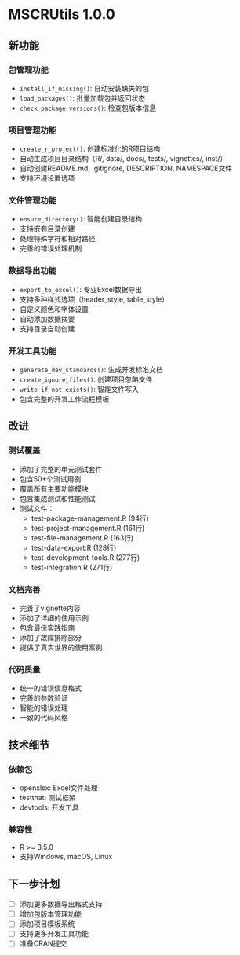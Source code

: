 # MSCRUtils 1.0.0

## 新功能

### 包管理功能
- `install_if_missing()`: 自动安装缺失的包
- `load_packages()`: 批量加载包并返回状态
- `check_package_versions()`: 检查包版本信息

### 项目管理功能
- `create_r_project()`: 创建标准化的R项目结构
- 自动生成项目目录结构（R/, data/, docs/, tests/, vignettes/, inst/）
- 自动创建README.md, .gitignore, DESCRIPTION, NAMESPACE文件
- 支持环境设置选项

### 文件管理功能
- `ensure_directory()`: 智能创建目录结构
- 支持嵌套目录创建
- 处理特殊字符和相对路径
- 完善的错误处理机制

### 数据导出功能
- `export_to_excel()`: 专业Excel数据导出
- 支持多种样式选项（header_style, table_style）
- 自定义颜色和字体设置
- 自动添加数据摘要
- 支持目录自动创建

### 开发工具功能
- `generate_dev_standards()`: 生成开发标准文档
- `create_ignore_files()`: 创建项目忽略文件
- `write_if_not_exists()`: 智能文件写入
- 包含完整的开发工作流程模板

## 改进

### 测试覆盖
- 添加了完整的单元测试套件
- 包含50+个测试用例
- 覆盖所有主要功能模块
- 包含集成测试和性能测试
- 测试文件：
  - test-package-management.R (94行)
  - test-project-management.R (161行)
  - test-file-management.R (163行)
  - test-data-export.R (128行)
  - test-development-tools.R (277行)
  - test-integration.R (271行)

### 文档完善
- 完善了vignette内容
- 添加了详细的使用示例
- 包含最佳实践指南
- 添加了故障排除部分
- 提供了真实世界的使用案例

### 代码质量
- 统一的错误信息格式
- 完善的参数验证
- 智能的错误处理
- 一致的代码风格

## 技术细节

### 依赖包
- openxlsx: Excel文件处理
- testthat: 测试框架
- devtools: 开发工具

### 兼容性
- R >= 3.5.0
- 支持Windows, macOS, Linux

## 下一步计划

- [ ] 添加更多数据导出格式支持
- [ ] 增加包版本管理功能
- [ ] 添加项目模板系统
- [ ] 支持更多开发工具功能
- [ ] 准备CRAN提交 